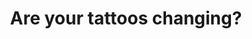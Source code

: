 ---
title: "Are your tattoos changing?"
reality-check: "Are your tattoos changing?"
tags:
  - Lucid Dreaming
  - Reality Check
---